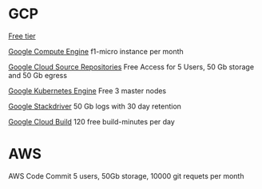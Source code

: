 # GCP

[Free tier](https://cloud.google.com/free/)

[Google Compute Engine](https://cloud.google.com/compute/)
f1-micro instance per month

[Google Cloud Source Repositories](https://cloud.google.com/source-repositories/)
Free Access for 5 Users, 50 Gb storage and 50 Gb egress

[Google Kubernetes Engine](https://cloud.google.com/kubernetes-engine/)
Free 3 master nodes

[Google Stackdriver](https://cloud.google.com/stackdriver/)
50 Gb logs with 30 day retention

[Google Cloud Build](https://cloud.google.com/cloud-build/)
120 free build-minutes per day

# AWS

AWS Code Commit
5 users, 50Gb storage, 10000 git requets per month
